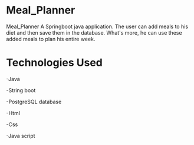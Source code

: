 # Meal_Planner

Meal_Planner
A Springboot java application. 
The user can add meals to his diet and then save them in the database. What's more, he can use these added meals to plan his entire week.

# Technologies Used
-Java

-String boot

-PostgreSQL database

-Html

-Css

-Java script

